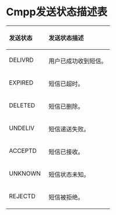 # Cmpp发送状态描述表<a name="ZH-CN_TOPIC_0080900095"></a>

<a name="table56152752104738"></a>
<table><thead align="left"><tr id="row49150273104738"><th class="cellrowborder" valign="top" width="38.190000000000005%" id="mcps1.1.3.1.1"><p id="p21749211104738"><a name="p21749211104738"></a><a name="p21749211104738"></a>发送状态</p>
</th>
<th class="cellrowborder" valign="top" width="61.809999999999995%" id="mcps1.1.3.1.2"><p id="p16855694104738"><a name="p16855694104738"></a><a name="p16855694104738"></a>发送状态描述</p>
</th>
</tr>
</thead>
<tbody><tr id="row23133953104738"><td class="cellrowborder" valign="top" width="38.190000000000005%" headers="mcps1.1.3.1.1 "><p id="p61910876104738"><a name="p61910876104738"></a><a name="p61910876104738"></a>DELIVRD</p>
</td>
<td class="cellrowborder" valign="top" width="61.809999999999995%" headers="mcps1.1.3.1.2 "><p id="p48725064104738"><a name="p48725064104738"></a><a name="p48725064104738"></a>用户已成功收到短信。</p>
</td>
</tr>
<tr id="row35872396104738"><td class="cellrowborder" valign="top" width="38.190000000000005%" headers="mcps1.1.3.1.1 "><p id="p19982931104738"><a name="p19982931104738"></a><a name="p19982931104738"></a>EXPIRED</p>
</td>
<td class="cellrowborder" valign="top" width="61.809999999999995%" headers="mcps1.1.3.1.2 "><p id="p8004735104738"><a name="p8004735104738"></a><a name="p8004735104738"></a>短信已超时。</p>
</td>
</tr>
<tr id="row4933759104738"><td class="cellrowborder" valign="top" width="38.190000000000005%" headers="mcps1.1.3.1.1 "><p id="p64090173104738"><a name="p64090173104738"></a><a name="p64090173104738"></a>DELETED</p>
</td>
<td class="cellrowborder" valign="top" width="61.809999999999995%" headers="mcps1.1.3.1.2 "><p id="p23921491104738"><a name="p23921491104738"></a><a name="p23921491104738"></a>短信已删除。</p>
</td>
</tr>
<tr id="row13966831104738"><td class="cellrowborder" valign="top" width="38.190000000000005%" headers="mcps1.1.3.1.1 "><p id="p57571517104738"><a name="p57571517104738"></a><a name="p57571517104738"></a>UNDELIV</p>
</td>
<td class="cellrowborder" valign="top" width="61.809999999999995%" headers="mcps1.1.3.1.2 "><p id="p32781304104738"><a name="p32781304104738"></a><a name="p32781304104738"></a>短信递送失败。</p>
</td>
</tr>
<tr id="row26596281104738"><td class="cellrowborder" valign="top" width="38.190000000000005%" headers="mcps1.1.3.1.1 "><p id="p6815170104738"><a name="p6815170104738"></a><a name="p6815170104738"></a>ACCEPTD</p>
</td>
<td class="cellrowborder" valign="top" width="61.809999999999995%" headers="mcps1.1.3.1.2 "><p id="p15157867104738"><a name="p15157867104738"></a><a name="p15157867104738"></a>短信已接收。</p>
</td>
</tr>
<tr id="row2203075104738"><td class="cellrowborder" valign="top" width="38.190000000000005%" headers="mcps1.1.3.1.1 "><p id="p44231359104738"><a name="p44231359104738"></a><a name="p44231359104738"></a>UNKNOWN</p>
</td>
<td class="cellrowborder" valign="top" width="61.809999999999995%" headers="mcps1.1.3.1.2 "><p id="p25970352104738"><a name="p25970352104738"></a><a name="p25970352104738"></a>短信状态未知。</p>
</td>
</tr>
<tr id="row32406584104738"><td class="cellrowborder" valign="top" width="38.190000000000005%" headers="mcps1.1.3.1.1 "><p id="p7687667104738"><a name="p7687667104738"></a><a name="p7687667104738"></a>REJECTD</p>
</td>
<td class="cellrowborder" valign="top" width="61.809999999999995%" headers="mcps1.1.3.1.2 "><p id="p18721303104738"><a name="p18721303104738"></a><a name="p18721303104738"></a>短信被拒绝。</p>
</td>
</tr>
</tbody>
</table>

